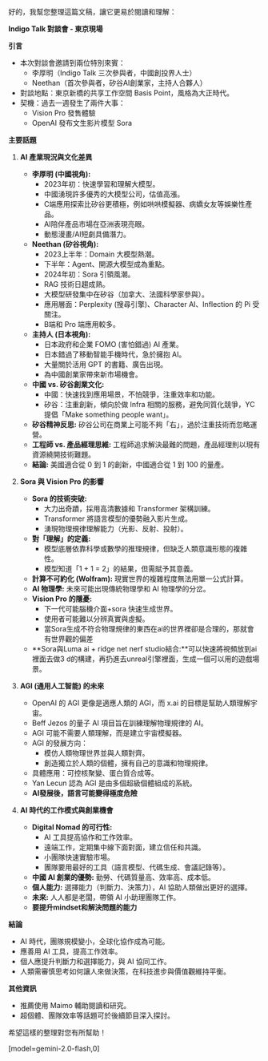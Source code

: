 好的，我幫您整理這篇文稿，讓它更易於閱讀和理解：

**Indigo Talk 對談會 - 東京現場**

**引言**

*   本次對談會邀請到兩位特別來賓：
    *   李厚明（Indigo Talk 三次參與者，中國創投界人士）
    *   Neethan（首次參與者，矽谷AI創業家，主持人合夥人）
*   對談地點：東京新橋的共享工作空間 Basis Point，風格為大正時代。
*   契機：過去一週發生了兩件大事：
    *   Vision Pro 發售體驗
    *   OpenAI 發布文生影片模型 Sora

**主要話題**

1.  **AI 產業現況與文化差異**

    *   **李厚明 (中國視角):**
        *   2023年初：快速學習和理解大模型。
        *   中國湧現許多優秀的大模型公司，估值高漲。
        *   C端應用探索比矽谷更積極，例如哄哄模擬器、病嬌女友等娛樂性產品。
        *   AI陪伴產品市場在亞洲表現亮眼。
        *   動態漫畫/AI短劇具備潛力。
    *   **Neethan (矽谷視角):**
        *   2023上半年：Domain 大模型熱潮。
        *   下半年：Agent、開源大模型成為重點。
        *   2024年初：Sora 引領風潮。
        *   RAG 技術日趨成熟。
        *   大模型研發集中在矽谷（加拿大、法國科學家參與）。
        *   應用層面：Perplexity (搜尋引擎)、Character AI、Inflection 的 Pi 受關注。
        *   B端和 Pro 端應用較多。
    *   **主持人 (日本視角):**
        *   日本政府和企業 FOMO (害怕錯過) AI 產業。
        *   日本錯過了移動智能手機時代，急於擁抱 AI。
        *   大量關於活用 GPT 的書籍、廣告出現。
        *   為中國創業家帶來新市場機會。
    *   **中國 vs. 矽谷創業文化:**
        *   中國：快速找到應用場景，不怕競爭，注重效率和功能。
        *   矽谷：注重創新，傾向於做 Infra 相關的服務，避免同質化競爭，YC 提倡「Make something people want」。
    *   **矽谷精神反思:** 矽谷公司在商業上可能不夠「右」，過於注重技術而忽略運營。
    *   **工程師 vs. 產品經理思維:** 工程師追求解決最難的問題，產品經理則以現有資源繞開技術難題。
    *   **結論:** 美國適合從 0 到 1 的創新，中國適合從 1 到 100 的量產。

2.  **Sora 與 Vision Pro 的影響**

    *   **Sora 的技術突破:**
        *   大力出奇蹟，採用高清數據和 Transformer 架構訓練。
        *   Transformer 將語言模型的優勢融入影片生成。
        *   湧現物理規律理解能力（光影、反射、投射）。
    *   **對「理解」的定義:**
        *   模型底層依靠科學或數學的推理規律，但缺乏人類意識形態的複雜性。
        *   模型知道「1 + 1 = 2」的結果，但需賦予其意義。
    *   **計算不可約化 (Wolfram):** 現實世界的複雜程度無法用單一公式計算。
    *   **AI 物理學:** 未來可能出現傳統物理學和 AI 物理學的分岔。
    *   **Vision Pro 的隱憂:**
        *   下一代可能腦機介面+sora 快速生成世界。
        *   使用者可能難以分辨真實與虛擬。
        *   當Sora生成不符合物理規律的東西在ai的世界裡卻是合理的，那就會有世界觀的偏差
    *   **Sora與Luma ai + ridge net nerf studio結合:**可以快速將視頻放到ai裡面去做3 d的構建，再扔進去unreal引擎裡面，生成一個可以用的遊戲場景。

3.  **AGI (通用人工智能) 的未來**

    *   OpenAI 的 AGI 更像是適應人類的 AGI，而 x.ai 的目標是幫助人類理解宇宙。
    *   Beff Jezos 的量子 AI 項目旨在訓練理解物理規律的 AI。
    *   AGI 可能不需要人類理解，而是建立宇宙模擬器。
    *   AGI 的發展方向：
        *   模仿人類物理世界並與人類對齊。
        *   創造獨立於人類的個體，擁有自己的意識和物理規律。
    *   具體應用：可控核聚變、蛋白質合成等。
    *   Yan Lecun 認為 AGI 是由多個超級個體組成的系統。
    *   **AI發展後，語言可能變得極度危險**

4.  **AI 時代的工作模式與創業機會**

    *   **Digital Nomad 的可行性:**
        *   AI 工具提高協作和工作效率。
        *   遠端工作，定期集中線下面對面，建立信任和共識。
        *   小團隊快速實驗市場。
        *   團隊要用最好的工具（語言模型、代碼生成、會議記錄等）。
    *   **中國 AI 創業的優勢:** 勤勞、代碼質量高、效率高、成本低。
    *   **個人能力:** 選擇能力（判斷力、決策力），AI 協助人類做出更好的選擇。
    *   **未來:** 人人都是老闆，帶領 AI 小助理團隊工作。
    *   **要提升mindset和解決問題的能力**

**結論**

*   AI 時代，團隊規模變小，全球化協作成為可能。
*   應善用 AI 工具，提高工作效率。
*   個人應提升判斷力和選擇能力，與 AI 協同工作。
*   人類需審慎思考如何讓人來做決策，在科技進步與價值觀維持平衡。

**其他資訊**

*   推薦使用 Maimo 輔助閱讀和研究。
*   超個體、團隊效率等話題可於後續節目深入探討。

希望這樣的整理對您有所幫助！

[model=gemini-2.0-flash,0]
